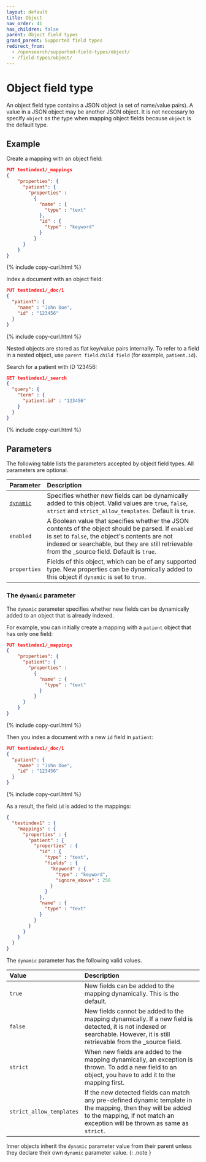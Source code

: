 ```yaml
---
layout: default
title: Object
nav_order: 41
has_children: false
parent: Object field types
grand_parent: Supported field types
redirect_from: 
  - /opensearch/supported-field-types/object/
  - /field-types/object/
---
```


# Object field type

An object field type contains a JSON object (a set of name/value pairs). A value in a JSON object may be another JSON object. It is not necessary to specify `object` as the type when mapping object fields because `object` is the default type.

## Example

Create a mapping with an object field:

```json
PUT testindex1/_mappings
{
    "properties": {
      "patient": { 
        "properties" :
          {
            "name" : {
              "type" : "text"
            },
            "id" : {
              "type" : "keyword"
            }
          }   
      }
    }
}
```
{% include copy-curl.html %}

Index a document with an object field:

```json
PUT testindex1/_doc/1
{ 
  "patient": { 
    "name" : "John Doe",
    "id" : "123456"
  } 
}
```
{% include copy-curl.html %}

Nested objects are stored as flat key/value pairs internally. To refer to a field in a nested object, use `parent field`.`child field` (for example, `patient.id`).

Search for a patient with ID 123456:

```json
GET testindex1/_search
{
  "query": {
    "term" : {
      "patient.id" : "123456"
    }
  }
}
```
{% include copy-curl.html %}

## Parameters

The following table lists the parameters accepted by object field types. All parameters are optional.

Parameter | Description 
:--- | :--- 
[`dynamic`](#the-dynamic-parameter) | Specifies whether new fields can be dynamically added to this object. Valid values are `true`, `false`, `strict` and `strict_allow_templates`. Default is `true`.
`enabled` | A Boolean value that specifies whether the JSON contents of the object should be parsed. If `enabled` is set to `false`, the object's contents are not indexed or searchable, but they are still retrievable from the _source field. Default is `true`.
`properties` | Fields of this object, which can be of any supported type. New properties can be dynamically added to this object if `dynamic` is set to `true`.

### The `dynamic` parameter

The `dynamic` parameter specifies whether new fields can be dynamically added to an object that is already indexed.

For example, you can initially create a mapping with a `patient` object that has only one field:

```json
PUT testindex1/_mappings
{
    "properties": {
      "patient": { 
        "properties" :
          {
            "name" : {
              "type" : "text"
            }
          }   
      }
    }
}
```
{% include copy-curl.html %}

Then you index a document with a new `id` field in `patient`:

```json
PUT testindex1/_doc/1
{ 
  "patient": { 
    "name" : "John Doe",
    "id" : "123456"
  } 
}
```
{% include copy-curl.html %}

As a result, the field `id` is added to the mappings:

```json
{
  "testindex1" : {
    "mappings" : {
      "properties" : {        
        "patient" : {
          "properties" : {
            "id" : {
              "type" : "text",
              "fields" : {
                "keyword" : {
                  "type" : "keyword",
                  "ignore_above" : 256
                }
              }
            },
            "name" : {
              "type" : "text"
            }
          }
        }
      }
    }
  }
}
```

The `dynamic` parameter has the following valid values.

Value | Description 
:--- | :--- 
`true` | New fields can be added to the mapping dynamically. This is the default.
`false` | New fields cannot be added to the mapping dynamically. If a new field is detected, it is not indexed or searchable. However, it is still retrievable from the _source field. 
`strict` | When new fields are added to the mapping dynamically, an exception is thrown. To add a new field to an object, you have to add it to the mapping first.
`strict_allow_templates` | If the new detected fields can match any pre-defined dynamic template in the mapping, then they will be added to the mapping, if not match an exception will be thrown as same as `strict`.

Inner objects inherit the `dynamic` parameter value from their parent unless they declare their own `dynamic` parameter value.
{: .note }
